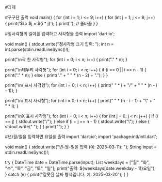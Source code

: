 #과제


#구구단 출력
void main() {
  for (int i = 1; i <= 9; i++) {
    for (int j = 1; j <= 9; j++) {
      print('$i x $j = ${i * j}');
    }
    print(''); // 줄바꿈
  }
}




#정사각형의 길이를 입력하고 사각형을 출력
import 'dart:io';

void main() {
  stdout.write("정사각형 크기 입력: ");
  int n = int.parse(stdin.readLineSync()!);

  print("\n곽 찬 사각형");
  for (int i = 0; i < n; i++) {
    print("." * n);
  }

  print("\n테두리 사각형");
  for (int i = 0; i < n; i++) {
    if (i == 0 || i == n - 1) {
      print("." * n);
    } else {
      print("." + " " * (n - 2) + ".");
    }
  }

  print("\n/ 표시 사각형");
  for (int i = 0; i < n; i++) {
    print(" " * i + "/" + " " * (n - i - 1));
  }

  print("\n\\ 표시 사각형");
  for (int i = 0; i < n; i++) {
    print(" " * (n - i - 1) + "\\" + " " * i);
  }

  print("\nX 표시 사각형");
  for (int i = 0; i < n; i++) {
    for (int j = 0; j < n; j++) {
      if (i == j) {
        stdout.write("/");
      } else if (i + j == n - 1) {
        stdout.write("\\");
      } else {
        stdout.write(" ");
      }
    }
    print("");
  }
}


#년/월/일을 입력하면 요일을 출력
import 'dart:io';
import 'package:intl/intl.dart';

void main() {
  stdout.write("년-월-일을 입력 (예: 2025-03-11): ");
  String input = stdin.readLineSync()!;

  try {
    DateTime date = DateTime.parse(input);
    List<String> weekdays = ["월", "화", "수", "목", "금", "토", "일"];
    print("출력: \${weekdays[date.weekday - 1]}요일");
  } catch (e) {
    print("잘못된 날짜 형식입니다. 예: 2025-03-20");
  }
}

